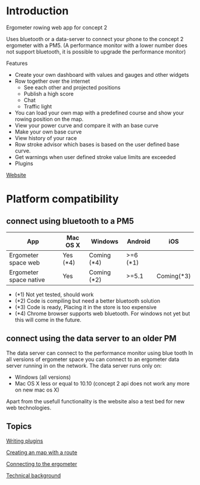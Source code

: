 # Introduction

Ergometer rowing web app for concept 2

Uses bluetooth or a data-server to connect your phone to the concept 2 ergometer with a PM5. (A performance monitor with a lower number does not support bluetooth, it is possible to upgrade the performance monitor)

Features
- Create your own dashboard with values and gauges and other widgets
-  Row together over the internet
    * See each other and projected positions
    * Publish a high score
    * Chat 
    * Traffic light
- You can load your own map with a predefined course and show your rowing position on the map.
- View your power curve and compare it with an base curve
- Make your own base curve
- View history of your race
- Row stroke advisor which bases is based on the user defined base curve.
- Get warnings when user defined stroke value limits are exceeded
- Plugins 

[Website](https://ergometer-space.org/)

# Platform compatibility

## connect using bluetooth to a PM5

| App                   |Mac OS X | Windows      | Android | iOS         |
|-----------------------|---------|--------------|---------|-------------|
|Ergometer space web    |Yes (*4) | Coming  (*4) | >=6 (*1)|             | 
|Ergometer space native |Yes      | Coming  (*2) | >=5.1   | Coming(*3)  |


- (*1) Not yet tested, should work
- (*2) Code is compiling but need a better bluetooth solution
- (*3) Code is ready, Placing it in the store is too expensive 
- (*4) Chrome browser supports web bluetooth. For windows not yet but this will come in the future.

## connect using the data server to an older PM

The data server can connect to the performance monitor using blue tooth 
In all versions of ergometer space you can connect to an ergometer data server running in on the network.
The data server runs only on:

- Windows (all versions)
- Mac OS X less or equal to 10.10 (concept 2 api does not work any more on new mac os X) 

Apart from the usefull functionality is the website also a test bed for new web technologies.

## Topics

[Writing plugins](PLUGINS.md)

[Creating an map with a route](Maps/README.md)

[Connecting to the ergometer](connection.md)

[Technical background](TECHNICAL.md)
